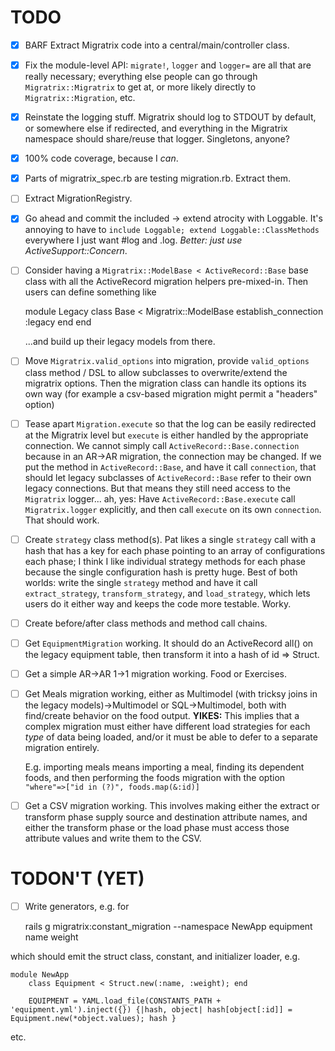 # TODO #

* [x] BARF Extract Migratrix code into a central/main/controller
  class.

* [x] Fix the module-level API: `migrate!`, `logger` and `logger=` are
  all that are really necessary; everything else people can go through
  `Migratrix::Migratrix` to get at, or more likely directly to
  `Migratrix::Migration`, etc.
  
* [x] Reinstate the logging stuff. Migratrix should log to STDOUT by
  default, or somewhere else if redirected, and everything in the
  Migratrix namespace should share/reuse that logger. Singletons,
  anyone?

* [x] 100% code coverage, because I *can*.

* [x] Parts of migratrix_spec.rb are testing migration.rb. Extract them.

* [ ] Extract MigrationRegistry.

* [x] Go ahead and commit the included -> extend atrocity with
  Loggable. It's annoying to have to `include Loggable; extend
  Loggable::ClassMethods` everywhere I just want #log and .log.
  _Better: just use ActiveSupport::Concern_.
  
* [ ] Consider having a `Migratrix::ModelBase < ActiveRecord::Base`
  base class with all the ActiveRecord migration helpers pre-mixed-in.
  Then users can define something like
  
    module Legacy
      class Base < Migratrix::ModelBase
        establish_connection :legacy
      end
    end
    
  ...and build up their legacy models from there.

* [ ] Move `Migratrix.valid_options` into migration, provide
  `valid_options` class method / DSL to allow subclasses to
  overwrite/extend the migratrix options. Then the migration class can
  handle its options its own way (for example a csv-based migration
  might permit a "headers" option)

* [ ] Tease apart `Migration.execute` so that the log can be easily
  redirected at the Migratrix level but `execute` is either handled by
  the appropriate connection. We cannot simply call
  `ActiveRecord::Base.connection` because in an AR->AR migration, the
  connection may be changed. If we put the method in
  `ActiveRecord::Base`, and have it call `connection`, that should let
  legacy subclasses of `ActiveRecord::Base` refer to their own legacy
  connections. But that means they still need access to the
  `Migratrix` logger... ah, yes: Have `ActiveRecord::Base.execute`
  call `Migratrix.logger` explicitly, and then call `execute` on its
  own `connection`. That should work.

* [ ] Create `strategy` class method(s). Pat likes a single `strategy`
  call with a hash that has a key for each phase pointing to an array
  of configurations each phase; I think I like individual strategy
  methods for each phase because the single configuration hash is
  pretty huge. Best of both worlds: write the single `strategy` method
  and have it call `extract_strategy`, `transform_strategy`, and
  `load_strategy`, which lets users do it either way and keeps the
  code more testable. Worky.

* [ ] Create before/after class methods and method call chains.

* [ ] Get `EquipmentMigration` working. It should do an ActiveRecord all()
  on the legacy equipment table, then transform it into a hash of id
  => Struct.
  
* [ ] Get a simple AR->AR 1->1 migration working. Food or Exercises.

* [ ] Get Meals migration working, either as Multimodel (with tricksy
  joins in the legacy models)->Multimodel or SQL->Multimodel, both
  with find/create behavior on the food output. **YIKES:** This
  implies that a complex migration must either have different load
  strategies for each *type* of data being loaded, and/or it must be
  able to defer to a separate migration entirely.
  
  E.g. importing meals means importing a meal, finding its dependent
  foods, and then performing the foods migration with the option
  `"where"=>["id in (?)", foods.map(&:id)]`
  
* [ ] Get a CSV migration working. This involves making either the extract
  or transform phase supply source and destination attribute names,
  and either the transform phase or the load phase must access those
  attribute values and write them to the CSV.
  
# TODON'T (YET) #

* [ ] Write generators, e.g. for

    rails g migratrix:constant_migration --namespace NewApp equipment name weight

which should emit the struct class, constant, and initializer loader, e.g.

    module NewApp
        class Equipment < Struct.new(:name, :weight); end
               
        EQUIPMENT = YAML.load_file(CONSTANTS_PATH + 'equipment.yml').inject({}) {|hash, object| hash[object[:id]] = Equipment.new(*object.values); hash }

etc.
